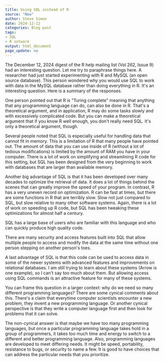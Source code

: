 ```yaml
---
title: Using SQL instead of R
source: "New"
author: Steve Simon
date: 2024-12-12
categories: Blog post
tags:
- SQL
- R sotware
output: html_document
page_update: no
---
```


The December 12, 2024 digest of the R help mailing list (Vol 262, Issue 9) had an interesting question. Let me try to paraphrase things here. A researcher had just started experimenting with R and MySQL (an open source database). This person wondered why you would use SQL to work with data in the MySQL database rather than doing everything in R. It's an interesting question. Here is a summary of the responses.

<!---more--->

One person pointed out that R is "Turing complete" meaning that anything that any programming language can do, can also be done in R. That's a theoretical argument, and in application, R may do some tasks slowly and with excessively complicated code. But you can make a theoretical argument that if you know R well enough, you don't really need SQL. It's only a theoretical argument, though.

Several people noted that SQL is especially useful for handling data that cannot fit in memory. This is a limitation of R that many people have pointed out. The amount of data that you can use inside of R (without a lot of tedious modifications) is limited by the amount of RAM you have in your computer. There is a lot of work on simplifying and streamlining R code for this setting, but SQL has been designed from the very beginning to work with databases that are larger than available memory. 

Another big advantage of SQL is that it has been developed over many decades to optimize the retrieval of data. It does a lot of things behind the scenes that can greatly improve the speed of your program. In contrast, R has a very uneven record on optimization. R can be fast at times, but there are some functions in R that are terribly slow. Slow not just compared to SQL, but slow relative to many other software systems. Again, there is a lot of work on speeding up R code, but SQL has been tweaking these optimizations for almost half a century.

SQL has a large base of users who are familiar with this language and who can quickly produce high quality code.

There are many security and access features built into SQL that allow multiple people to access and modify the data at the same time without one person stepping on another person's toes.

A last advantage of SQL is that this code can be used to access data in some of the newer systems with advanced features and improvements on relational databases. I am still trying to learn about these systems (Arrow is one example), so I can't say too much about them. But allowing access using SQL commands is an attractive feature for many of these systems. 

You can frame this question in a larger context: why do we need so many different programming languages? There are some cynical comments about this. There's a claim that everytime computer scientists encounter a new problem, they invent a new programming language. Or another cynical perspective is that they write a computer language first and then look for problems that it can solve.

The non-cynical answer is that maybe we have too many programming languages, but once a particular programming language takes hold in a group of programmers, it takes too much time and energy to switch to a different and better programming language. Also, programming languages are developed to meet differing needs. It might be speed, portability, resistance to bugs, or security to name a few. It is good to have choices that can address the particular needs that you prioritize. 